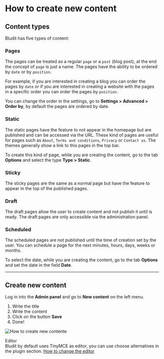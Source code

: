 # How to create new content
<!-- position: 1 -->

<h2 id="content-types">Content types</h2>

Bludit has five types of content:

### Pages
The pages can be treated as a regular `page` or a `post` (blog post), at the end the concept of `page` is just a name. The pages have the ability to be ordered by `date` or by `position`.

For example, if you are interested in creating a blog you can order the pages by `date` or if you are interested in creating a website with the pages in a specific order you can order the pages by `position`.

You can change the order in the settings, go to **Settings > Advanced > Order by**, by default the pages are ordered by date.

### Static
The static pages have the feature to not appear in the homepage but are published and can be accessed via the URL. These kind of pages are useful for pages such as `About`, `Terms and conditions`, `Privacy` or `Contact us`. The themes generally show a link to this pages in the top bar.

To create this kind of page, while you are creating the content, go to the tab **Options** and select the type **Type > Static**.

### Sticky
The sticky pages are the same as a normal page but have the feature to appear in the top of the published pages.

### Draft
The draft pages allow the user to create content and not publish it until is ready. The draft pages are only accessible via the administration panel.

### Scheduled
The scheduled pages are not published until the time of creation set by the user. You can schedule a page for the next minutes, hours, days, weeks or months.

To select the date, while you are creating the content, go to the tab **Options** and set the date in the field **Date**.

---

<h2 id="create-new-content">Create new content</h2>

Log in into the **Admin panel** and go to **New content** on the left menu.

1. Write the title
2. Write the content
3. Click on the button **Save**
4. Done!

![How to create new contente](https://df6m0u2ovo2fu.cloudfront.net/images/documentation-english/how-to-create-new-content.png)

<div class="note">
<div class="title">Editor</div>
Bludit by default uses TinyMCE as editor, you can use choose alternatives in the plugin section. <a href="https://docs.bludit.com/en/content/how-to-change-the-editor">How to change the editor</a>
</div>
